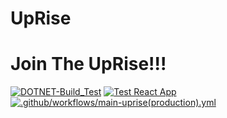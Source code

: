 # UpRise

# Join The UpRise!!!

[![DOTNET-Build_Test](https://github.com/taevinbellamy88/UpRise/actions/workflows/build-validation.yml/badge.svg)](https://github.com/taevinbellamy88/UpRise/actions/workflows/build-validation.yml)
[![Test React App](https://github.com/taevinbellamy88/UpRise/actions/workflows/react-validation.yml/badge.svg)](https://github.com/taevinbellamy88/UpRise/actions/workflows/react-validation.yml)
[![.github/workflows/main-uprise(production).yml](<https://github.com/taevinbellamy88/UpRise/actions/workflows/main-uprise(production).yml/badge.svg>)](<https://github.com/taevinbellamy88/UpRise/actions/workflows/main-uprise(production).yml>)
